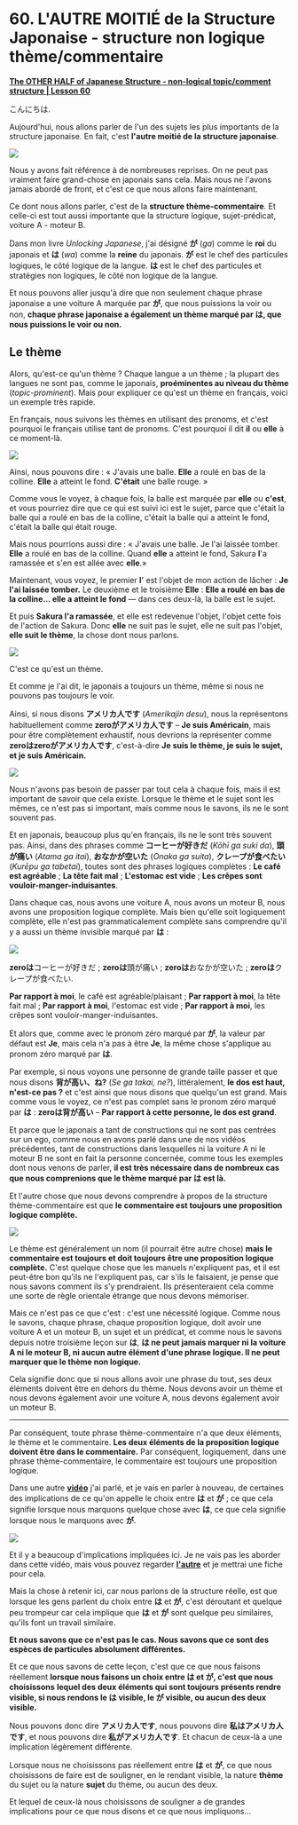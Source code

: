 # **60. L'AUTRE MOITIÉ de la Structure Japonaise - structure non logique thème/commentaire**

[**The OTHER HALF of Japanese Structure - non-logical topic/comment structure | Lesson 60**](https://www.youtube.com/watch?v=_nXHpkTTfGs&list=PLg9uYxuZf8x_A-vcqqyOFZu06WlhnypWj&index=62&pp=iAQB)

こんにちは.

Aujourd'hui, nous allons parler de l'un des sujets les plus importants de la structure japonaise. En fait, c'est **l'autre moitié de la structure japonaise**.

![](../media/image544.webp)

Nous y avons fait référence à de nombreuses reprises. On ne peut pas vraiment faire grand-chose en japonais sans cela. Mais nous ne l'avons jamais abordé de front, et c'est ce que nous allons faire maintenant.

Ce dont nous allons parler, c'est de la **structure thème-commentaire**. Et celle-ci est tout aussi importante que la structure logique, sujet-prédicat, voiture A - moteur B.

Dans mon livre *Unlocking Japanese*, j'ai désigné **が** (*ga*) comme le **roi** du japonais et **は** (*wa*) comme la **reine** du japonais. **が** est le chef des particules logiques, le côté logique de la langue. **は** est le chef des particules et stratégies non logiques, le côté non logique de la langue.

Et nous pouvons aller jusqu'à dire que non seulement chaque phrase japonaise a une voiture A marquée par **が**, que nous puissions la voir ou non, **chaque phrase japonaise a également un thème marqué par は, que nous puissions le voir ou non.**

## Le thème

Alors, qu'est-ce qu'un thème ? Chaque langue a un thème ; la plupart des langues ne sont pas, comme le japonais, **proéminentes au niveau du thème** (*topic-prominent*). Mais pour expliquer ce qu'est un thème en français, voici un exemple très rapide.

En français, nous suivons les thèmes en utilisant des pronoms, et c'est pourquoi le français utilise tant de pronoms. C'est pourquoi il dit **il** ou **elle** à ce moment-là.

![](../media/image241.webp)

Ainsi, nous pouvons dire : « J'avais une balle. **Elle** a roulé en bas de la colline. **Elle** a atteint le fond. **C'était** une balle rouge. »

Comme vous le voyez, à chaque fois, la balle est marquée par **elle** ou **c'est**, et vous pourriez dire que ce qui est suivi ici est le sujet, parce que c'était la balle qui a roulé en bas de la colline, c'était la balle qui a atteint le fond, c'était la balle qui était rouge.

Mais nous pourrions aussi dire : « J'avais une balle. Je l'ai laissée tomber. **Elle** a roulé en bas de la colline. Quand **elle** a atteint le fond, Sakura **l**'a ramassée et s'en est allée avec **elle**.»

Maintenant, vous voyez, le premier **l**' est l'objet de mon action de lâcher : **Je l'ai laissée tomber.** Le deuxième et le troisième **Elle** : **Elle a roulé en bas de la colline... elle a atteint le fond** — dans ces deux-là, la balle est le sujet.

Et puis **Sakura l'a ramassée**, et elle est redevenue l'objet, l'objet cette fois de l'action de Sakura. Donc **elle** ne suit pas le sujet, elle ne suit pas l'objet, **elle suit le thème**, la chose dont nous parlons.

![](../media/image476.webp)

C'est ce qu'est un thème.

Et comme je l'ai dit, le japonais a toujours un thème, même si nous ne pouvons pas toujours le voir.

Ainsi, si nous disons **アメリカ人です** (*Amerikajin desu*), nous la représentons habituellement comme **zeroがアメリカ人です** – **Je suis Américain**, mais pour être complètement exhaustif, nous devrions la représenter comme **zeroはzeroがアメリカ人です**, c'est-à-dire **Je suis le thème, je suis le sujet, et je suis Américain.**

![](../media/image982.webp)

Nous n'avons pas besoin de passer par tout cela à chaque fois, mais il est important de savoir que cela existe. Lorsque le thème et le sujet sont les mêmes, ce n'est pas si important, mais comme nous le savons, ils ne le sont souvent pas.

Et en japonais, beaucoup plus qu'en français, ils ne le sont très souvent pas. Ainsi, dans des phrases comme **コーヒーが好きだ** (*Kōhī ga suki da*), **頭が痛い** (*Atama ga itai*), **おなかが空いた** (*Onaka ga suita*), **クレープが食べたい** (*Kurēpu ga tabetai*), toutes sont des phrases logiques complètes : **Le café est agréable** ; **La tête fait mal** ; **L'estomac est vide** ; **Les crêpes sont vouloir-manger-induisantes**.

Dans chaque cas, nous avons une voiture A, nous avons un moteur B, nous avons une proposition logique complète. Mais bien qu'elle soit logiquement complète, elle n'est pas grammaticalement complète sans comprendre qu'il y a aussi un thème invisible marqué par **は** :

![](../media/image889.webp)

**zeroは**コーヒーが好きだ ; **zeroは**頭が痛い ;
**zeroは**おなかが空いた ; **zeroは**クレープが食べたい.

**Par rapport à moi**, le café est agréable/plaisant ; **Par rapport à moi**, la tête fait mal ; **Par rapport à moi**, l'estomac est vide ; **Par rapport à moi**, les crêpes sont vouloir-manger-induisantes.

Et alors que, comme avec le pronom zéro marqué par **が**, la valeur par défaut est **Je**, mais cela n'a pas à être **Je**, la même chose s'applique au pronom zéro marqué par **は**.

Par exemple, si nous voyons une personne de grande taille passer et que nous disons **背が高い、ね?** (*Se ga takai, ne?*), littéralement, **le dos est haut, n'est-ce pas ?** et c'est ainsi que nous disons que quelqu'un est grand. Mais comme vous le voyez, ce n'est pas complet sans le pronom zéro marqué par **は** : **zeroは背が高い** – **Par rapport à cette personne, le dos est grand**.

Et parce que le japonais a tant de constructions qui ne sont pas centrées sur un ego, comme nous en avons parlé dans une de nos vidéos précédentes, tant de constructions dans lesquelles ni la voiture A ni le moteur B ne sont en fait la personne concernée, comme tous les exemples dont nous venons de parler, **il est très nécessaire dans de nombreux cas que nous comprenions que le thème marqué par は est là.**

Et l'autre chose que nous devons comprendre à propos de la structure thème-commentaire est que **le commentaire est toujours une proposition logique complète.**

![](../media/image716.webp)

Le thème est généralement un nom (il pourrait être autre chose) **mais le commentaire est toujours et doit toujours être une proposition logique complète.** C'est quelque chose que les manuels n'expliquent pas, et il est peut-être bon qu'ils ne l'expliquent pas, car s'ils le faisaient, je pense que nous savons comment ils s'y prendraient. Ils présenteraient cela comme une sorte de règle orientale étrange que nous devons mémoriser.

Mais ce n'est pas ce que c'est : c'est une nécessité logique. Comme nous le savons, chaque phrase, chaque proposition logique, doit avoir une voiture A et un moteur B, un sujet et un prédicat, et comme nous le savons depuis notre troisième leçon sur **は**, **は ne peut jamais marquer ni la voiture A ni le moteur B, ni aucun autre élément d'une phrase logique. Il ne peut marquer que le thème non logique.**

Cela signifie donc que si nous allons avoir une phrase du tout, ses deux éléments doivent être en dehors du thème. Nous devons avoir un thème et nous devons également avoir une voiture A, nous devons également avoir un moteur B.

---

Par conséquent, toute phrase thème-commentaire n'a que deux éléments, le thème et le commentaire. **Les deux éléments de la proposition logique doivent être dans le commentaire.** Par conséquent, logiquement, dans une phrase thème-commentaire, le commentaire est toujours une proposition logique.

Dans une autre [**vidéo**](https://www.youtube.com/watch?v=9l_ZlQQU4ZE) j'ai parlé, et je vais en parler à nouveau, de certaines des implications de ce qu'on appelle le choix entre **は** et **が** ; ce que cela signifie lorsque nous marquons quelque chose avec **は**, ce que cela signifie lorsque nous le marquons avec **が**.

![](../media/image1127.webp)

Et il y a beaucoup d'implications impliquées ici. Je ne vais pas les aborder dans cette vidéo, mais vous pouvez regarder [**l'autre**](https://www.youtube.com/watch?v=9l_ZlQQU4ZE) et je mettrai une fiche pour cela.

Mais la chose à retenir ici, car nous parlons de la structure réelle, est que lorsque les gens parlent du choix entre **は** et **が**, c'est déroutant et quelque peu trompeur car cela implique que **は** et **が** sont quelque peu similaires, qu'ils font un travail similaire.

**Et nous savons que ce n'est pas le cas. Nous savons que ce sont des espèces de particules absolument différentes.**

Et ce que nous savons de cette leçon, c'est que ce que nous faisons réellement **lorsque nous faisons un choix entre は et が, c'est que nous choisissons** **lequel des deux éléments qui sont toujours présents rendre visible, si nous rendons le は visible, le が visible, ou aucun des deux visible.**

Nous pouvons donc dire **アメリカ人です**, nous pouvons dire **私はアメリカ人です**, et nous pouvons dire **私がアメリカ人です**. Et chacun de ceux-là a une implication légèrement différente.

Lorsque nous ne choisissons pas réellement entre **は** et **が**, ce que nous choisissons de faire est de souligner, en le rendant visible, la nature **thème** du sujet ou la nature **sujet** du thème, ou aucun des deux.

Et lequel de ceux-là nous choisissons de souligner a de grandes implications pour ce que nous disons et ce que nous impliquons…